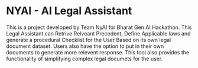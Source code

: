 # NYAI - AI Legal Assistant

This is a project developed by Team NyAI for Bharat Gen AI Hackathon. 
This Legal Assistant can Retrive Relveant Precedent, Define Applicable laws and generate a procedural Checklist for the User Based on its own legal document dataset.
Users also have the option to put in their own documents to generate more relevent response.
This tool also provides the functionality of simplifying complex legal documets for the user.
